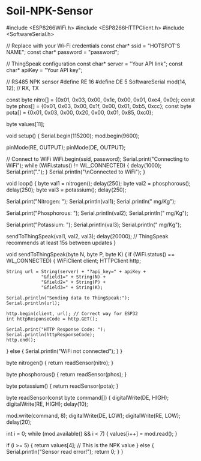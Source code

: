# Soil-NPK-Sensor
#include <ESP8266WiFi.h>
#include <ESP8266HTTPClient.h>
#include <SoftwareSerial.h>

// Replace with your Wi-Fi credentials
const char* ssid = "HOTSPOT'S NAME";
const char* password = "password";

// ThingSpeak configuration
const char* server = "Your API link";
const char* apiKey = "Your API key";

// RS485 NPK sensor
#define RE 16
#define DE 5
SoftwareSerial mod(14, 12); // RX, TX

const byte nitro[] = {0x01, 0x03, 0x00, 0x1e, 0x00, 0x01, 0xe4, 0x0c};
const byte phos[]  = {0x01, 0x03, 0x00, 0x1f, 0x00, 0x01, 0xb5, 0xcc};
const byte pota[]  = {0x01, 0x03, 0x00, 0x20, 0x00, 0x01, 0x85, 0xc0};

byte values[11];

void setup() {
  Serial.begin(115200);
  mod.begin(9600);

  pinMode(RE, OUTPUT);
  pinMode(DE, OUTPUT);

  // Connect to WiFi
  WiFi.begin(ssid, password);
  Serial.print("Connecting to WiFi");
  while (WiFi.status() != WL_CONNECTED) {
    delay(1000);
    Serial.print(".");
  }
  Serial.println("\nConnected to WiFi");
}

void loop() {
  byte val1 = nitrogen();
  delay(250);
  byte val2 = phosphorous();
  delay(250);
  byte val3 = potassium();
  delay(250);

  Serial.print("Nitrogen: "); Serial.println(val1); Serial.println(" mg/Kg");

  Serial.print("Phosphorous: "); Serial.println(val2); Serial.println(" mg/Kg");

  Serial.print("Potassium: "); Serial.println(val3); Serial.println(" mg/Kg");


  sendToThingSpeak(val1, val2, val3);
  delay(20000);  // ThingSpeak recommends at least 15s between updates
}

void sendToThingSpeak(byte N, byte P, byte K) {
  if (WiFi.status() == WL_CONNECTED) {
    WiFiClient client;
    HTTPClient http;

    String url = String(server) + "?api_key=" + apiKey +
                 "&field1=" + String(N) +
                 "&field2=" + String(P) +
                 "&field3=" + String(K);

    Serial.println("Sending data to ThingSpeak:");
    Serial.println(url);

    http.begin(client, url); // Correct way for ESP32
    int httpResponseCode = http.GET();

    Serial.print("HTTP Response Code: ");
    Serial.println(httpResponseCode);
    http.end();
  } else {
    Serial.println("WiFi not connected");
  }
}

byte nitrogen() {
  return readSensor(nitro);
}

byte phosphorous() {
  return readSensor(phos);
}

byte potassium() {
  return readSensor(pota);
}

byte readSensor(const byte command[]) {
  digitalWrite(DE, HIGH);
  digitalWrite(RE, HIGH);
  delay(10);

  mod.write(command, 8);
  digitalWrite(DE, LOW);
  digitalWrite(RE, LOW);
  delay(20);

  int i = 0;
  while (mod.available() && i < 7) {
    values[i++] = mod.read();
  }

  if (i >= 5) {
    return values[4];  // This is the NPK value
  } else {
    Serial.println("Sensor read error!");
    return 0;
  }
}
